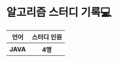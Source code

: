 # 알고리즘 스터디 기록💻

<table>
  <tr>
      <th>언어</th>
      <th>스터디 인원</th>
  </tr>
  <tr>
    <th>JAVA</th>
    <th>4명</th>
  </tr>
</table>
